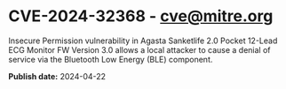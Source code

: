 # CVE-2024-32368 - cve@mitre.org

Insecure Permission vulnerability in Agasta Sanketlife 2.0 Pocket 12-Lead ECG Monitor FW Version 3.0 allows a local attacker to cause a denial of service via the Bluetooth Low Energy (BLE) component.

**Publish date:** 2024-04-22

